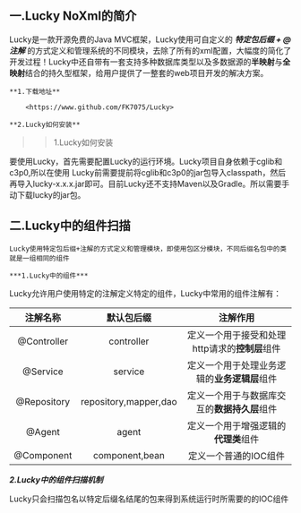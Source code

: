 ## 一.Lucky NoXml的简介

Lucky是一款开源免费的Java MVC框架，Lucky使用可自定义的 ***特定包后缀  +  @注解*** 的方式定义和管理系统的不同模块，去除了所有的xml配置，大幅度的简化了开发过程！Lucky中还自带有一套支持多种数据库类型以及多数据源的**半映射**与**全映射**结合的持久型框架，给用户提供了一整套的web项目开发的解决方案。



	**1.下载地址**
	
		<https://www.github.com/FK7075/Lucky>
	
	**2.Lucky如何安装**

> > 1.Lucky如何安装

 要使用Lucky，首先需要配置Lucky的运行环境。Lucky项目自身依赖于cglib和c3p0,所以在使用       Lucky前需要提前将cglib和c3p0的jar包导入classpath，然后再导入lucky-x.x.x.jar即可。目前Lucky还不支持Maven以及Gradle。所以需要手动下载lucky的jar包。

## 二.Lucky中的组件扫描

	Lucky使用特定包后缀+注解的方式定义和管理模块，即使用包区分模块，不同后缀名包中的类就是一组相同的组件
	
	***1.Lucky中的组件***

Lucky允许用户使用特定的注解定义特定的组件，Lucky中常用的组件注解有：

|  注解名称   |      默认包后缀       |                    注解作用                    |
| :---------: | :-------------------: | :--------------------------------------------: |
| @Controller |      controller       | 定义一个用于接受和处理http请求的**控制层**组件 |
|  @Service   |        service        |  定义一个用于处理业务逻辑的**业务逻辑层**组件  |
| @Repository | repository,mapper,dao |  定义一个用于与数据库交互的**数据持久层**组件  |
|   @Agent    |         agent         |      定义一个用于增强逻辑的**代理类**组件      |
| @Component  |    component,bean     |             定义一个普通的IOC组件              |

***2.Lucky中的组件扫描机制***

Lucky只会扫描包名以特定后缀名结尾的包来得到系统运行时所需要的的IOC组件

## 

